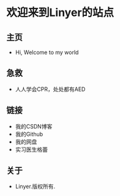 # 欢迎来到Linyer的站点
## 主页
- Hi, Welcome to my world
## 急救
- 人人学会CPR，处处都有AED
## 链接
- 我的CSDN博客
- 我的Github
- 我的网盘
- 实习医生格蕾
## 关于
- Linyer.版权所有.
